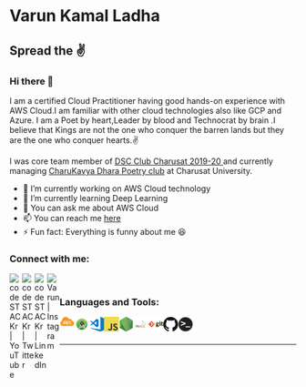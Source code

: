 # Varun Kamal Ladha
## Spread the :v:

### Hi there 👋

I am a certified Cloud Practitioner having good hands-on experience with AWS Cloud.I am familiar with other cloud technologies also like GCP and Azure.
I am a Poet by heart,Leader by blood and Technocrat by brain .I believe that Kings are not the one who conquer the barren lands but they are the one who conquer hearts.:v:

I was core team member of [DSC Club Charusat 2019-20 ](https://github.com/charusat-gdsc) and currently managing [CharuKavya Dhara Poetry club](https://instagram.com/charukavyadhara) at Charusat University.


- 🔭 I’m currently working on AWS Cloud technology 
- 🌱 I’m currently learning Deep Learning
- 💬 You can ask me about AWS Cloud 
- 📫 You can reach me [here](www.linkedin.com/in/varunladha) 
- ⚡ Fun fact: Everything is funny about me :laughing: 


### Connect with me:

[<img align="left" alt="codeSTACKr | YouTube" width="22px" src="https://cdn.jsdelivr.net/npm/simple-icons@v3/icons/youtube.svg" />][youtube]
[<img align="left" alt="codeSTACKr | Twitter" width="22px" src="https://cdn.jsdelivr.net/npm/simple-icons@v3/icons/twitter.svg" />][twitter]
[<img align="left" alt="codeSTACKr | LinkedIn" width="22px" src="https://cdn.jsdelivr.net/npm/simple-icons@v3/icons/linkedin.svg" />][linkedin]
[<img align="left" alt="Varun | Instagram" width="22px" src="https://cdn.jsdelivr.net/npm/simple-icons@v3/icons/instagram.svg" />][instagram]

<br />

### Languages and Tools:

<img align="left" alt="Aws Cloud" width="26px" src="https://github.com/Varun789/Varun789/blob/master/aws.png" />
<img align="left" alt="Android Studio" width="26px" src="https://github.com/Varun789/Varun789/blob/master/android.jpeg" />
<img align="left" alt="Visual Studio Code" width="26px" src="https://raw.githubusercontent.com/github/explore/80688e429a7d4ef2fca1e82350fe8e3517d3494d/topics/visual-studio-code/visual-studio-code.png" />
<img align="left" alt="JavaScript" width="26px" src="https://raw.githubusercontent.com/github/explore/80688e429a7d4ef2fca1e82350fe8e3517d3494d/topics/javascript/javascript.png" />
<img align="left" alt="Node.js" width="26px" src="https://raw.githubusercontent.com/github/explore/80688e429a7d4ef2fca1e82350fe8e3517d3494d/topics/nodejs/nodejs.png" />
<img align="left" alt="MySQL" width="26px" src="https://raw.githubusercontent.com/github/explore/80688e429a7d4ef2fca1e82350fe8e3517d3494d/topics/mysql/mysql.png"/>
<img align="left" alt="Git" width="26px" src="https://raw.githubusercontent.com/github/explore/80688e429a7d4ef2fca1e82350fe8e3517d3494d/topics/git/git.png"/>
<img align="left" alt="GitHub" width="26px" src="https://raw.githubusercontent.com/github/explore/78df643247d429f6cc873026c0622819ad797942/topics/github/github.png" />
<img align="left" alt="Terminal" width="26px" src="https://raw.githubusercontent.com/github/explore/80688e429a7d4ef2fca1e82350fe8e3517d3494d/topics/terminal/terminal.png"/> 

<br />
<br />

---




[twitter]: https://twitter.com/in/ladha_varun
[youtube]: https://www.youtube.com/channel/UCSH1LhIgQZttp61vNqv-NLw
[instagram]: https://instagram.com/varunladha789
[linkedin]: https://linkedin.com/in/varunladha
